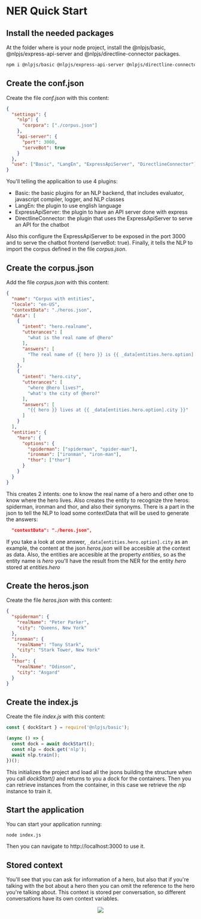 # NER Quick Start

## Install the needed packages
At the folder where is your node project, install the @nlpjs/basic, @nlpjs/express-api-server and @nlpjs/directline-connector packages.
```bash
npm i @nlpjs/basic @nlpjs/express-api-server @nlpjs/directline-connector
```

## Create the conf.json

Create the file _conf.json_ with this content:

```json
{
  "settings": {
    "nlp": {
      "corpora": ["./corpus.json"]
    },
    "api-server": {
      "port": 3000,
      "serveBot": true      
    }
  },
  "use": ["Basic", "LangEn", "ExpressApiServer", "DirectlineConnector"]
}
```

You'll telling the applicaition to use 4 plugins:
- Basic: the basic plugins for an NLP backend, that includes evaluator, javascript compiler, logger, and NLP classes
- LangEn: the plugin to use english language
- ExpressApiServer: the plugin to have an API server done with express
- DirectlineConnector: the plugin that uses the ExpressApiServer to serve an API for the chatbot

Also this configure the ExpressApiServer to be exposed in the port 3000 and to serve the chatbot frontend (serveBot: true).
Finally, it tells the NLP to import the corpus defined in the file _corpus.json_.

## Create the corpus.json

Add the file _corpus.json_ with this content:

```json
{
  "name": "Corpus with entities",
  "locale": "en-US",
  "contextData": "./heros.json",
  "data": [
    {
      "intent": "hero.realname",
      "utterances": [
        "what is the real name of @hero"
      ],
      "answers": [
        "The real name of {{ hero }} is {{ _data[entities.hero.option].realName }}"
      ]
    },
    {
      "intent": "hero.city",
      "utterances": [
        "where @hero lives?",
        "what's the city of @hero?"
      ],
      "answers": [
        "{{ hero }} lives at {{ _data[entities.hero.option].city }}"
      ]
    }
  ],
  "entities": {
    "hero": {
      "options": {
        "spiderman": ["spiderman", "spider-man"],
        "ironman": ["ironman", "iron-man"],
        "thor": ["thor"]
      }
    }
  }
}
```

This creates 2 intents: one to know the real name of a hero and other one to know where the hero lives.
Also creates the entity to recognize thre heros: spiderman, ironman and thor, and also their synonyms.
There is a part in the json to tell the NLP to load some contextData that will be used to generate the answers:
```json
  "contextData": "./heros.json",
```

If you take a look at one answer, ```_data[entities.hero.option].city``` as an example, the content at the json _heros.json_ will be accesible at the context as data. Also, the entities are accesible at the property _entities_, so as the entity name is _hero_ you'll have the result from the NER for the entity _hero_ stored at _entities.hero_

## Create the heros.json

Create the file _heros.json_ with this content:

```json
{
  "spiderman": {
    "realName": "Peter Parker",
    "city": "Queens, New York"
  },
  "ironman": {
    "realName": "Tony Stark",
    "city": "Stark Tower, New York"
  },
  "thor": {
    "realName": "Odinson",
    "city": "Asgard"
  }
}
```

## Create the index.js

Create the file _index.js_ with this content:

```javascript
const { dockStart } = require('@nlpjs/basic');

(async () => {
  const dock = await dockStart();
  const nlp = dock.get('nlp');
  await nlp.train();
})();
```

This initializes the project and load all the jsons building the structure when you call _dockStart()_ and returns to you a dock for the containers.
Then you can retrieve instances from the container, in this case we retrieve the _nlp_ instance to train it.

## Start the application

You can start your application running:

```shell
node index.js
```

Then you can navigate to http://localhost:3000 to use it.

## Stored context

You'll see that you can ask for information of a hero, but also that if you're talking with the bot about a hero then you can omit the reference to the hero you're talking about.
This context is stored per conversation, so different conversations have its own context variables.

<div align="center">
<img src="https://github.com/axa-group/nlp.js/raw/master/screenshots/ner-demo.png" width="auto" height="auto"/>
</div>
